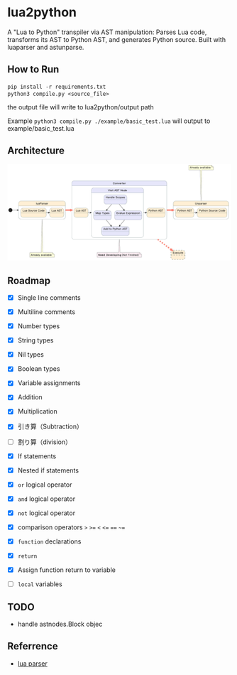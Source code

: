 # lua2python
A "Lua to Python" transpiler via AST manipulation: Parses Lua code, transforms its AST to Python AST, and generates Python source. Built with luaparser and astunparse.



## How to Run

```shell
pip install -r requirements.txt
python3 compile.py <source_file>
```
the output file will write to lua2python/output path

Example `python3 compile.py ./example/basic_test.lua` will output to example/basic_test.lua

## Architecture

![image](./Image/image.png)

## Roadmap

- [x] Single line comments
- [x] Multiline comments

- [x] Number types
- [x] String types
- [x] Nil types
- [x] Boolean types
- [x] Variable assignments

- [x] Addition
- [x] Multiplication
- [x] 引き算（Subtraction）
- [ ] 割り算（division）

- [x] If statements
- [x] Nested if statements
- [x] `or` logical operator
- [x] `and` logical operator
- [x] `not` logical operator
- [x] comparison operators `>` `>=` `<` `<=` `==` `~=`
  
- [x] `function` declarations
- [x] `return`
- [x] Assign function return to variable

- [ ] `local` variables

## TODO

- handle astnodes.Block objec

## Referrence

- [lua parser](https://github.com/boolangery/py-lua-parser)